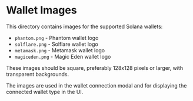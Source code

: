 # Wallet Images

This directory contains images for the supported Solana wallets:

- `phantom.png` - Phantom wallet logo
- `solflare.png` - Solflare wallet logo
- `metamask.png` - Metamask wallet logo
- `magiceden.png` - Magic Eden wallet logo

These images should be square, preferably 128x128 pixels or larger, with transparent backgrounds.

The images are used in the wallet connection modal and for displaying the connected wallet type in the UI. 
